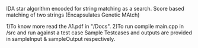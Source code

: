 IDA star algorithm encoded for string matching as a search.
Score based matching of two strings (Encapsulates Genetic MAtch)

1)To know more read the A1.pdf in "/Docs".
2)To run compile main.cpp in /src and run against a test case
Sample Testcases and outputs are provided in sampleInput & sampleOutput respectively.
